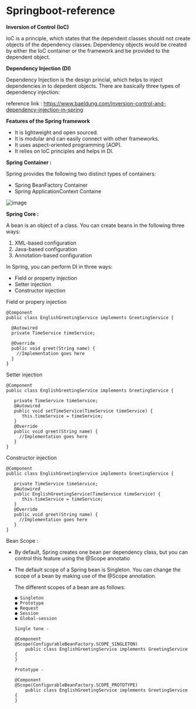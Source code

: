 # Springboot-reference

**Inversion of Control (IoC)**

  IoC is a principle, which states that the dependent classes should not create objects of the dependency classes. 
  Dependency objects would be created by either the IoC container or the framework and be provided to the dependent object.
  
**Dependency Injection (DI)**

  Dependency Injection is the design princial, which helps to inject dependencies in to depedent objects.
  There are basically three types of dependency injection:
   
  reference link : https://www.baeldung.com/inversion-control-and-dependency-injection-in-spring

**Features of the Spring framework**
  - It is lightweight and open sourced.
  - It is modular and can easily connect with other frameworks.
  - It uses aspect-oriented programming (AOP).
  - It relies on IoC principles and helps in DI.
  
**Spring Container :**

   Spring provides the following two distinct types of containers:
   - Spring BeanFactory Container
   - Spring ApplicationContext Containe
   
   ![image](https://user-images.githubusercontent.com/20484835/219436047-40b9af5f-3e35-44bb-ba59-663314fb4e17.png)

**Spring Core :**

  A bean is an object of a class. You can create beans in the following three ways:

  1. XML-based configuration
  2. Java-based configuration
  3. Annotation-based configuration

 In Spring, you can perform DI in three ways:
 
 - Field or property injection
 - Setter injection
 - Constructor injection

  Field or propery injection
  
    @Component
    public class EnglishGreetingService implements GreetingService {
    
      @Autowired
      private TimeService timeService;

      @Override
      public void greet(String name) {
        //Implementation goes here
      }
    }

  Setter injection 
  
    @Component
    public class EnglishGreetingService implements GreetingService {
    
       private TimeService timeService;
       @Autowired
       public void setTimeService(TimeService timeService) {
          this.timeService = timeService;
       }
       @Override
       public void greet(String name) {
         //Implementation goes here
       }
    }
    
  Constructor injection 
  
    @Component
    public class EnglishGreetingService implements GreetingService {
    
       private TimeService timeService;
       @Autowired
       public EnglishGreetingService(TimeService timeService) {
          this.timeService = timeService;
       }
       @Override
       public void greet(String name) {
         //Implementation goes here
       }
    }

  Bean Scope :
  
  - By default, Spring creates one bean per dependency class, but you can control this feature using the @Scope annotatio
  - The default scope of a Spring bean is Singleton. You can change the scope of a bean by making use of the @Scope annotation. 
      
    The different scopes of a bean are as follows:
     
        ● Singleton 
        ● Prototype 
        ● Request 
        ● Session 
        ● Global-session

        Single tone -
        
        @Component
        @Scope(ConfigurableBeanFactory.SCOPE_SINGLETON)
            public class EnglishGreetingService implements GreetingService {
        }
        
        Prototype -
        
        @Component
        @Scope(ConfigurableBeanFactory.SCOPE_PROTOTYPE)
            public class EnglishGreetingService implements GreetingService {
        }
      
      
